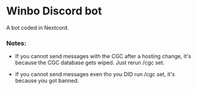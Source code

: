 # Winbo Discord bot
A bot coded in Nextcord. 

### Notes:

- If you cannot send messages with the CGC after a hosting change, it's because the CGC database gets wiped. Just rerun /cgc set.

- If you cannot send messages even tho you DID run /cgc set, it's because you got banned.
